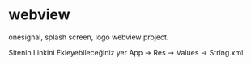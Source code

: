 # webview
onesignal, splash screen, logo webview project.


Sitenin Linkini Ekleyebileceğiniz yer App -> Res -> Values -> String.xml

